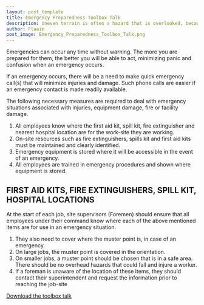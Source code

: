 ```yaml
---
layout: post_template
title: Emergency Preparedness Toolbox Talk
description: Uneven terrain is often a hazard that is overlooked, because many feel that there are many other dangerous hazards present on the work-site.  However, each and every year, there are several injuries to ankles and knees due to uneven terrain.  What are some of the culprits that many of us may take for granted
author: Flaaim
post_image: Emergency_Preparedness_Toolbox_Talk.png
---
```


Emergencies can occur any time without warning. The more you are prepared for them, the better you will be able to act, minimizing panic and confusion when an emergency occurs.

If an emergency occurs, there will be a need to make quick emergency call(s) that will minimize injuries and damage. Such phone calls are easier if an emergency contact is made readily available.

The  following necessary measures are required to deal with emergency situations  associated with injuries, equipment damage, fire or facility damage.
1. All employees know  where the first aid kit, spill kit, fire extinguisher and nearest hospital  location are for the work-site they are working.
2. On-site resources  such as fire extinguishers, spills kit and first aid kits must be maintained  and clearly identified.
3. Emergency equipment  is stored where it will be accessible in the event of an emergency.
4. All employees are  trained in emergency procedures and shown where equipment is stored.

## FIRST AID KITS, FIRE EXTINGUISHERS, SPILL KIT, HOSPITAL LOCATIONS
At  the start of each job, site supervisors (Foremen) should ensure that all  employees under their command know where each of the above mentioned items  are for use in an emergency situation.
1. They also need  to cover where the muster point  is, in case of an emergency.
2. On large jobs,  the muster point is covered in the orientation.
3. On smaller jobs,  a muster point should be chosen that is in a safe area.  There should be no overhead hazards that  could fall and injure a worker.
4. If a foreman is  unaware of the location of these items, they should contact their  superintendent and request the information prior to reaching the job-site


[Download the toolbox talk](https://safetyworkblog.com/assets/template/Emergency_Preparedness_Toolbox_Talk.docx)
 











